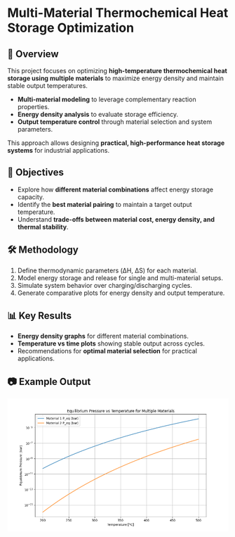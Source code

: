 # Multi-Material Thermochemical Heat Storage Optimization

## 📌 Overview
This project focuses on optimizing **high-temperature thermochemical heat storage using multiple materials** to maximize energy density and maintain stable output temperatures.  
- **Multi-material modeling** to leverage complementary reaction properties.  
- **Energy density analysis** to evaluate storage efficiency.  
- **Output temperature control** through material selection and system parameters.  

This approach allows designing **practical, high-performance heat storage systems** for industrial applications.

## 🎯 Objectives
- Explore how **different material combinations** affect energy storage capacity.  
- Identify the **best material pairing** to maintain a target output temperature.  
- Understand **trade-offs between material cost, energy density, and thermal stability**.  

## 🛠️ Methodology
1. Define thermodynamic parameters (ΔH, ΔS) for each material.  
2. Model energy storage and release for single and multi-material setups.  
3. Simulate system behavior over charging/discharging cycles.  
4. Generate comparative plots for energy density and output temperature.  

## 📊 Key Results
- **Energy density graphs** for different material combinations.  
- **Temperature vs time plots** showing stable output across cycles.  
- Recommendations for **optimal material selection** for practical applications.

## 📷 Example Output
![Pressure Graph](graph.png)
